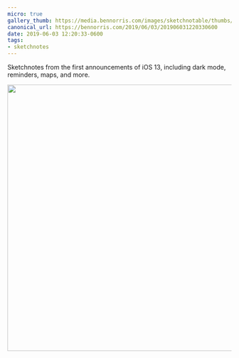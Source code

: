```yaml
---
micro: true
gallery_thumb: https://media.bennorris.com/images/sketchnotable/thumbs/wwdc-2019-ios.jpg
canonical_url: https://bennorris.com/2019/06/03/201906031220330600
date: 2019-06-03 12:20:33-0600
tags:
- sketchnotes
---
```


Sketchnotes from the first announcements of iOS 13, including dark mode, reminders, maps, and more.

<img src="https://media.bennorris.com/images/sketchnotable/wwdc-2019/wwdc-2019-ios.jpg" width="600" height="600" alt="" />